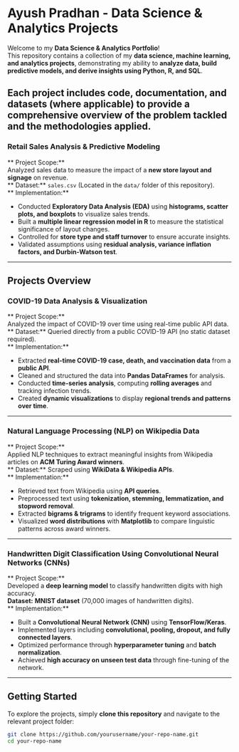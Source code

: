 # Ayush Pradhan - Data Science & Analytics Projects

Welcome to my **Data Science & Analytics Portfolio**!  
This repository contains a collection of my **data science, machine learning, and analytics projects**, demonstrating my ability to **analyze data, build predictive models, and derive insights using Python, R, and SQL**.  

Each project includes **code, documentation, and datasets (where applicable)** to provide a comprehensive overview of the problem tackled and the methodologies applied.  
---
### **Retail Sales Analysis & Predictive Modeling**
** Project Scope:**  
Analyzed sales data to measure the impact of a **new store layout and signage** on revenue.  
** Dataset:** `sales.csv` (Located in the `data/` folder of this repository).  
** Implementation:**  
- Conducted **Exploratory Data Analysis (EDA)** using **histograms, scatter plots, and boxplots** to visualize sales trends.  
- Built a **multiple linear regression model in R** to measure the statistical significance of layout changes.  
- Controlled for **store type and staff turnover** to ensure accurate insights.  
- Validated assumptions using **residual analysis, variance inflation factors, and Durbin-Watson test**.
  
---

## Projects Overview

### **COVID-19 Data Analysis & Visualization**
** Project Scope:**  
Analyzed the impact of COVID-19 over time using real-time public API data.  
** Dataset:** Queried directly from a public COVID-19 API (no static dataset required).  
** Implementation:**  
- Extracted **real-time COVID-19 case, death, and vaccination data** from a **public API**.  
- Cleaned and structured the data into **Pandas DataFrames** for analysis.  
- Conducted **time-series analysis**, computing **rolling averages** and tracking infection trends.  
- Created **dynamic visualizations** to display **regional trends and patterns over time**.  

---

### **Natural Language Processing (NLP) on Wikipedia Data**
** Project Scope:**  
Applied NLP techniques to extract meaningful insights from Wikipedia articles on **ACM Turing Award winners**.  
** Dataset:** Scraped using **WikiData & Wikipedia APIs**.  
** Implementation:**  
- Retrieved text from Wikipedia using **API queries**.  
- Preprocessed text using **tokenization, stemming, lemmatization, and stopword removal**.  
- Extracted **bigrams & trigrams** to identify frequent keyword associations.  
- Visualized **word distributions** with **Matplotlib** to compare linguistic patterns across award winners.  

---

### **Handwritten Digit Classification Using Convolutional Neural Networks (CNNs)**
** Project Scope:**  
Developed a **deep learning model** to classify handwritten digits with high accuracy.  
**Dataset:** **MNIST dataset** (70,000 images of handwritten digits).  
** Implementation:**  
- Built a **Convolutional Neural Network (CNN)** using **TensorFlow/Keras**.  
- Implemented layers including **convolutional, pooling, dropout, and fully connected layers**.  
- Optimized performance through **hyperparameter tuning** and **batch normalization**.  
- Achieved **high accuracy on unseen test data** through fine-tuning of the network.  

---


##  **Getting Started**
To explore the projects, simply **clone this repository** and navigate to the relevant project folder:  

```sh
git clone https://github.com/yourusername/your-repo-name.git
cd your-repo-name

